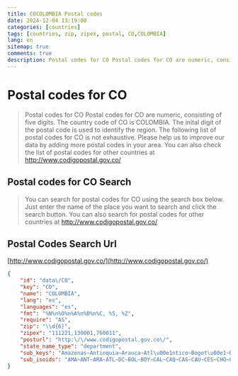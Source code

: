 ```yaml
---
title: COCOLOMBIA Postal codes 
date: 2024-12-04 13:19:00
categories: [countries]
tags: [countries, zip, zipex, postal, CO,COLOMBIA]
lang: en
sitemap: true
comments: true
description: Postal codes for CO Postal codes for CO are numeric, consisting of five digits. The country code of CO is COLOMBIA. The inital digit of the postal code is used to identify the region. The following list of postal codes for CO is not exhaustive. Please help us to improve our data by adding more postal codes in your area. You can also check the list of postal codes for other countries at http://www.codigopostal.gov.co/
---
```


# Postal codes for CO
> Postal codes for CO Postal codes for CO are numeric, consisting of five digits. The country code of CO is COLOMBIA. The inital digit of the postal code is used to identify the region. The following list of postal codes for CO is not exhaustive. Please help us to improve our data by adding more postal codes in your area. You can also check the list of postal codes for other countries at http://www.codigopostal.gov.co/

## Postal codes for CO Search 
> You can search for postal codes for CO using the search box below. Just enter the name of the place you want to search and click the search button. You can also search for postal codes for other countries at http://www.codigopostal.gov.co/

## Postal Codes Search Url

[http://www.codigopostal.gov.co/](http://www.codigopostal.gov.co/)
```json
{
    "id": "data\/CO",
    "key": "CO",
    "name": "COLOMBIA",
    "lang": "es",
    "languages": "es",
    "fmt": "%N%n%O%n%A%n%D%n%C, %S, %Z",
    "require": "AS",
    "zip": "\\d{6}",
    "zipex": "111221,130001,760011",
    "posturl": "http:\/\/www.codigopostal.gov.co\/",
    "state_name_type": "department",
    "sub_keys": "Amazonas~Antioquia~Arauca~Atl\u00e1ntico~Bogot\u00e1~Bol\u00edvar~Boyac\u00e1~Caldas~Caquet\u00e1~Casanare~Cauca~Cesar~Choc\u00f3~C\u00f3rdoba~Cundinamarca~Guain\u00eda~Guaviare~Huila~La Guajira~Magdalena~Meta~Nari\u00f1o~Norte de Santander~Putumayo~Quind\u00edo~Risaralda~San Andr\u00e9s y Providencia~Santander~Sucre~Tolima~Valle del Cauca~Vaup\u00e9s~Vichada",
    "sub_isoids": "AMA~ANT~ARA~ATL~DC~BOL~BOY~CAL~CAQ~CAS~CAU~CES~CHO~COR~CUN~GUA~GUV~HUI~LAG~MAG~MET~NAR~NSA~PUT~QUI~RIS~SAP~SAN~SUC~TOL~VAC~VAU~VID"
}
```
